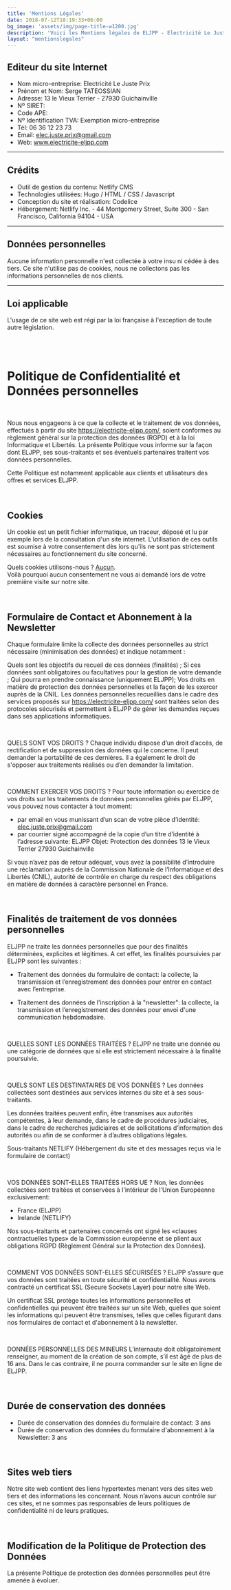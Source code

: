 ```yaml
---
title: 'Mentions Légales'
date: 2018-07-12T18:19:33+06:00
bg_image: 'assets/img/page-title-w1200.jpg'
description: 'Voici les Mentions légales de ELJPP - Electricité Le Juste Prix.'
layout: "mentionslegales"
---
```


## Editeur du site Internet

- Nom micro-entreprise: Electricité Le Juste Prix
- Prénom et Nom: Serge TATEOSSIAN
- Adresse: 13 le Vieux Terrier - 27930 Guichainville
- Nº SIRET: 
- Code APE: 
- Nº Identification TVA: Exemption micro-entreprise
- Tél: 06 36 12 23 73
- Email: elec.juste.prix@gmail.com
- Web: www.electricite-eljpp.com

***

## Crédits

- Outil de gestion du contenu: Netlify CMS
- Technologies utilisées: Hugo / HTML / CSS / Javascript
- Conception du site et réalisation: Codelice
- Hébergement: Netlify Inc. - 44 Montgomery Street, Suite 300 - San Francisco, California 94104 - USA

***

## Données personnelles

Aucune information personnelle n'est collectée à votre insu ni cédée à des tiers. Ce site n'utilise pas de cookies, nous ne collectons pas les informations personnelles de nos clients.

***

## Loi applicable

L'usage de ce site web est régi par la loi française à l'exception de toute autre législation.

<br>
<br>

# Politique de Confidentialité et Données personnelles

<br>

Nous nous engageons à ce que la collecte et le traitement de vos données, effectués à partir du site https://electricite-eljpp.com/, soient conformes au règlement général sur la protection des données (RGPD) et à la loi Informatique et Libertés.
La présente Politique vous informe sur la façon dont ELJPP, ses sous-traitants et ses éventuels partenaires traitent vos données personnelles.

Cette Politique est notamment applicable aux clients et utilisateurs des offres et services ELJPP.

<br>

## Cookies

Un cookie est un petit fichier informatique, un traceur, déposé et lu par exemple lors de la consultation d'un site internet.
L'utilisation de ces outils est soumise à votre consentement dès lors qu'ils ne sont pas strictement nécessaires au fonctionnement du site concerné.

Quels cookies utilisons-nous ? <u>Aucun</u>.
<br>
Voilà pourquoi aucun consentement ne vous ai demandé lors de votre première visite sur notre site.

<br>

## Formulaire de Contact et Abonnement à la Newsletter

Chaque formulaire limite la collecte des données personnelles au strict nécessaire (minimisation des données) et indique notamment :

Quels sont les objectifs du recueil de ces données (finalités) ;
Si ces données sont obligatoires ou facultatives pour la gestion de votre demande ;
Qui pourra en prendre connaissance (uniquement ELJPP);
Vos droits en matière de protection des données personnelles et la façon de les exercer auprès de la CNIL.
Les données personnelles recueillies dans le cadre des services proposés sur https://electricite-eljpp.com/ sont traitées selon des protocoles sécurisés et permettent à ELJPP de gérer les demandes reçues dans ses applications informatiques.

<br>

QUELS SONT VOS DROITS ?
Chaque individu dispose d’un droit d’accès, de rectification et de suppression des données qui le concerne. Il peut demander la portabilité de ces dernières. Il a également le droit de s'opposer aux traitements réalisés ou d’en demander la limitation.

<br>

COMMENT EXERCER VOS DROITS ?
Pour toute information ou exercice de vos droits sur les traitements de données personnelles gérés par ELJPP, vous pouvez nous contacter à tout moment:
- par email en vous munissant d’un scan de votre pièce d’identité:
elec.juste.prix@gmail.com
- par courrier signé accompagné de la copie d’un titre d’identité à l’adresse suivante: 
ELJPP
Objet: Protection des données
13 le Vieux Terrier
27930 Guichainville

Si vous n’avez pas de retour adéquat, vous avez la possibilité d’introduire une réclamation auprès de la Commission Nationale de l’Informatique et des Libertés (CNIL), autorité de contrôle en charge du respect des obligations en matière de données à caractère personnel en France.

<br>

## Finalités de traitement de vos données personnelles

ELJPP ne traite les données personnelles que pour des finalités déterminées, explicites et légitimes. A cet effet, les finalités poursuivies par ELJPP sont les suivantes :

- Traitement des données du formulaire de contact: la collecte, la transmission et l’enregistrement des données pour entrer en contact avec l’entreprise.

- Traitement des données de l'inscription à la "newsletter": la collecte, la transmission et l’enregistrement des données pour envoi d'une communication hebdomadaire.

<br>

QUELLES SONT LES DONNÉES TRAITÉES ?
ELJPP ne traite une donnée ou une catégorie de données que si elle est strictement nécessaire à la finalité poursuivie. 

<br>

QUELS SONT LES DESTINATAIRES DE VOS DONNÉES ?
Les données collectées sont destinées aux services internes du site et à ses sous-traitants.

Les données traitées peuvent enfin, être transmises aux autorités compétentes, à leur demande, dans le cadre de procédures judiciaires, dans le cadre de recherches judiciaires et de sollicitations d’information des autorités ou afin de se conformer à d’autres obligations légales.

Sous-traitants
NETLIFY (Hébergement du site et des messages reçus via le formulaire de contact)

<br>

VOS DONNÉES SONT-ELLES TRAITÉES HORS UE ?
Non, les données collectées sont traitées et conservées à l'intérieur de l’Union Européenne exclusivement:
- France (ELJPP)
- Irelande (NETLIFY)

Nos sous-traitants et partenaires concernés ont signé les «clauses contractuelles types» de la Commission européenne et se plient aux obligations RGPD (Règlement Général sur la Protection des Données).

<br>

COMMENT VOS DONNÉES SONT-ELLES SÉCURISÉES ?
ELJPP s’assure que vos données sont traitées en toute sécurité et confidentialité.
Nous avons contracté un certificat SSL (Secure Sockets Layer) pour notre site Web.

Un certificat SSL protège toutes les informations personnelles et confidentielles qui peuvent être traitées sur un site Web, quelles que soient les informations qui peuvent être transmises, telles que celles figurant dans nos formulaires de contact et d'abonnement à la newsletter.

<br>

DONNÉES PERSONNELLES DES MINEURS
L’internaute doit obligatoirement renseigner, au moment de la création de son compte, s’il est âgé de plus de 16 ans. Dans le cas contraire, il ne pourra commander sur le site en ligne de ELJPP.

<br>

## Durée de conservation des données
- Durée de conservation des données du formulaire de contact: 3 ans
- Durée de conservation des données du formulaire d'abonnement à la Newsletter: 3 ans

<br>

## Sites web tiers
Notre site web contient des liens hypertextes menant vers des sites web tiers et des informations les concernant. Nous n’avons aucun contrôle sur ces sites, et ne sommes pas responsables de leurs politiques de confidentialité ni de leurs pratiques.

<br>

## Modification de la Politique de Protection des Données
La présente Politique de protection des données personnelles peut être amenée à évoluer.
